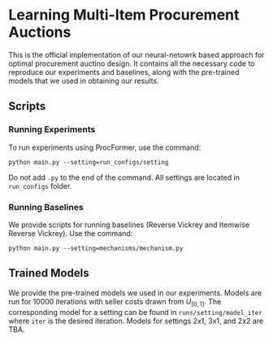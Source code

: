 # Learning Multi-Item Procurement Auctions

This is the official implementation of our neural-netowrk based approach for optimal procurement auctino design. It contains all the necessary code to reproduce our experiments and baselines, along with the pre-trained models that we used in obtaining our results.
## Scripts

### Running Experiments

To run experiments using ProcFormer, use the command:

`python main.py --setting=run_configs/setting`

Do not add `.py` to the end of the command. All settings are located in `run_configs` folder.

### Running Baselines

We provide scripts for running baselines (Reverse Vickrey and Itemwise Reverse Vickrey). Use the command:

`python main.py --setting=mechanisms/mechanism.py`

## Trained Models
We provide the pre-trained models we used in our experiments. Models are run for 10000 iterations with seller costs drawn from $U_{[0,1]}$. The corresponding model for a setting can be found in `runs/setting/model_iter` where `iter` is the desired iteration. Models for settings 2x1, 3x1, and 2x2 are TBA.
